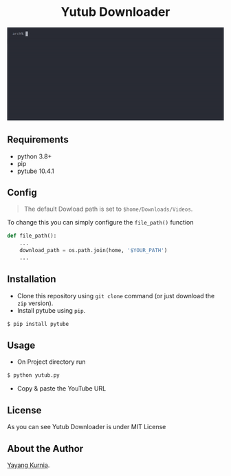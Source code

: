 <h1 align="center">Yutub Downloader</h1>

<p align="center">
  <img src="https://github.com/kurnyaannn/yutub-downloader/blob/master/demo.gif?raw=true">
</p>

## Requirements
* python 3.8+
* pip
* pytube 10.4.1

## Config
> The default Dowload path is set to `$home/Downloads/Videos`. <br>

To change this you can simply configure the `file_path()` function
```python
def file_path():
    ...
    download_path = os.path.join(home, '$YOUR_PATH')
    ...
```

## Installation
* Clone this repository using `git clone` command (or just download the `zip` version).
* Install pytube using `pip`.
```bash
$ pip install pytube
```

## Usage
* On Project directory run
```bash
$ python yutub.py
```
* Copy & paste the YouTube URL

## License
As you can see Yutub Downloader is under MIT License

## About the Author
<a href="http://facebook.com/y21kurnia">Yayang Kurnia</a>.
